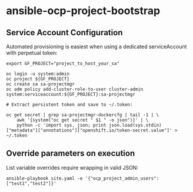 # ansible-ocp-project-bootstrap

## Service Account Configuration

Automated provisioning is easiest when using a dedicated serviceAccount with perpetual token:

```
export GF_PROJECT="project_to_host_your_sa"

oc login -u system:admin
oc project ${GF_PROJECT}
oc create sa sa-projectmgr
oc adm policy add-cluster-role-to-user cluster-admin system:serviceaccount:${GF_PROJECT}:sa-projectmgr

# Extract persistent token and save to ~/.token:

oc get secret | grep sa-projectmgr-dockercfg | tail -1 | \
	awk '{system("oc get secret " $1 " -o json")}' | \
	python -c 'import sys, json; print json.load(sys.stdin)["metadata"]["annotations"]["openshift.io/token-secret.value"]' > ~/.token

```

## Override parameters on execution

List variable overrides require wrapping in valid JSON:

```
ansible-playbook site.yaml -e '{"ocp_project_admin_users":["test1","test2"]}'
```
